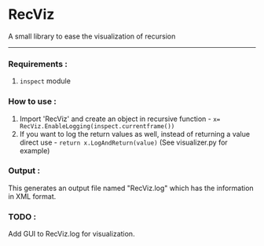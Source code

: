 # RecViz
A small library to ease the visualization of recursion

---

### Requirements :
1. `inspect` module

### How to use :
1. Import 'RecViz' and create an object in recursive function - `x= RecViz.EnableLogging(inspect.currentframe())`
2. If you want to log the return values as well, instead of returning a value direct use - `return x.LogAndReturn(value)`
(See visualizer.py for example)

### Output :
This generates an output file named "RecViz.log" which has the information in XML format.

### TODO :
Add GUI to RecViz.log for visualization.

